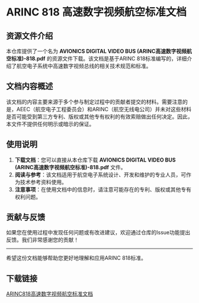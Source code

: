 # ARINC 818 高速数字视频航空标准文档

## 资源文件介绍

本仓库提供了一个名为 **AVIONICS DIGITAL VIDEO BUS (ARINC高速数字视频航空标准)-818.pdf** 的资源文件下载。该文档是基于ARINC 818标准编写的，详细介绍了航空电子系统中高速数字视频总线的相关技术规范和标准。

## 文档内容概述

该文档的内容主要来源于多个参与制定过程中的贡献者提交的材料。需要注意的是，AEEC（航空电子工程委员会）和ARINC（航空无线电公司）并未对这些材料是否可能受到第三方专利、版权或其他专有权利的有效索赔做出任何决定。因此，本文件不提供任何明示或暗示的保证。

## 使用说明

1. **下载文档**：您可以直接从本仓库下载 **AVIONICS DIGITAL VIDEO BUS (ARINC高速数字视频航空标准)-818.pdf** 文件。
2. **阅读与参考**：该文档适用于航空电子系统设计、开发和维护的专业人员，可作为技术参考资料使用。
3. **注意事项**：在使用文档中的信息时，请注意可能存在的专利、版权或其他专有权利问题。

## 贡献与反馈

如果您在使用过程中发现任何问题或有改进建议，欢迎通过仓库的Issue功能提出反馈。我们非常感谢您的贡献！

---

希望这份文档能够帮助您更好地理解和应用ARINC 818标准。

## 下载链接

[ARINC818高速数字视频航空标准文档](https://pan.quark.cn/s/0ebba1259053)